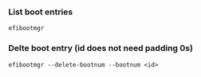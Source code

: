### List boot entries
```
efibootmgr
```

### Delte boot entry (id does not need padding 0s)
```
efibootmgr --delete-bootnum --bootnum <id>
```

